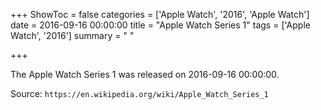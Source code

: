 +++
ShowToc = false
categories = ['Apple Watch', '2016', 'Apple Watch']
date = 2016-09-16 00:00:00
title = "Apple Watch Series 1"
tags = ['Apple Watch', '2016']
summary = " "

+++

The Apple Watch Series 1 was released on 2016-09-16 00:00:00.

Source: `https://en.wikipedia.org/wiki/Apple_Watch_Series_1`


